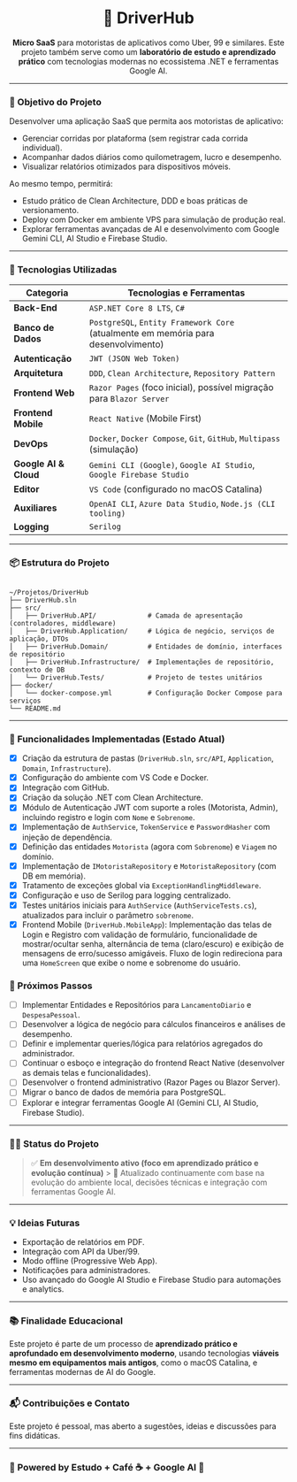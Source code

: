 <h1 align="center">🚗 DriverHub</h1>

<p align="center">
  <strong>Micro SaaS</strong> para motoristas de aplicativos como Uber, 99 e similares.  
  Este projeto também serve como um <strong>laboratório de estudo e aprendizado prático</strong> com tecnologias modernas no ecossistema .NET e ferramentas Google AI.
</p>

---

### 🧭 Objetivo do Projeto

Desenvolver uma aplicação SaaS que permita aos motoristas de aplicativo:
- Gerenciar corridas por plataforma (sem registrar cada corrida individual).
- Acompanhar dados diários como quilometragem, lucro e desempenho.
- Visualizar relatórios otimizados para dispositivos móveis.

Ao mesmo tempo, permitirá:
- Estudo prático de Clean Architecture, DDD e boas práticas de versionamento.
- Deploy com Docker em ambiente VPS para simulação de produção real.
- Explorar ferramentas avançadas de AI e desenvolvimento com Google Gemini CLI, AI Studio e Firebase Studio.

---

### 🧰 Tecnologias Utilizadas

| Categoria                | Tecnologias e Ferramentas                                  |
|-------------------------|------------------------------------------------------------|
| **Back-End** | `ASP.NET Core 8 LTS`, `C#`                                 |
| **Banco de Dados** | `PostgreSQL`, `Entity Framework Core` (atualmente em memória para desenvolvimento) |
| **Autenticação** | `JWT (JSON Web Token)`                                     |
| **Arquitetura** | `DDD`, `Clean Architecture`, `Repository Pattern`          |
| **Frontend Web** | `Razor Pages` (foco inicial), possível migração para `Blazor Server` |
| **Frontend Mobile** | `React Native` (Mobile First)                              |
| **DevOps** | `Docker`, `Docker Compose`, `Git`, `GitHub`, `Multipass` (simulação) |
| **Google AI & Cloud** | `Gemini CLI (Google)`, `Google AI Studio`, `Google Firebase Studio` |
| **Editor** | `VS Code` (configurado no macOS Catalina)                  |
| **Auxiliares** | `OpenAI CLI`, `Azure Data Studio`, `Node.js (CLI tooling)` |
| **Logging** | `Serilog`                                                  |

---

### 📦 Estrutura do Projeto

<pre><code>
~/Projetos/DriverHub
├── DriverHub.sln
├── src/
│   ├── DriverHub.API/             # Camada de apresentação (controladores, middleware)
│   ├── DriverHub.Application/     # Lógica de negócio, serviços de aplicação, DTOs
│   ├── DriverHub.Domain/          # Entidades de domínio, interfaces de repositório
│   ├── DriverHub.Infrastructure/  # Implementações de repositório, contexto de DB
│   └── DriverHub.Tests/           # Projeto de testes unitários
├── docker/
│   └── docker-compose.yml         # Configuração Docker Compose para serviços
└── README.md
</code></pre>

---

### 🚀 Funcionalidades Implementadas (Estado Atual)

- [x] Criação da estrutura de pastas (`DriverHub.sln`, `src/API`, `Application`, `Domain`, `Infrastructure`).
- [x] Configuração do ambiente com VS Code e Docker.
- [x] Integração com GitHub.
- [x] Criação da solução .NET com Clean Architecture.
- [x] Módulo de Autenticação JWT com suporte a roles (Motorista, Admin), incluindo registro e login com `Nome` e `Sobrenome`.
- [x] Implementação de `AuthService`, `TokenService` e `PasswordHasher` com injeção de dependência.
- [x] Definição das entidades `Motorista` (agora com `Sobrenome`) e `Viagem` no domínio.
- [x] Implementação de `IMotoristaRepository` e `MotoristaRepository` (com DB em memória).
- [x] Tratamento de exceções global via `ExceptionHandlingMiddleware`.
- [x] Configuração e uso de Serilog para logging centralizado.
- [x] Testes unitários iniciais para `AuthService` (`AuthServiceTests.cs`), atualizados para incluir o parâmetro `sobrenome`.
- [x] Frontend Mobile (`DriverHub.MobileApp`): Implementação das telas de Login e Registro com validação de formulário, funcionalidade de mostrar/ocultar senha, alternância de tema (claro/escuro) e exibição de mensagens de erro/sucesso amigáveis. Fluxo de login redireciona para uma `HomeScreen` que exibe o nome e sobrenome do usuário.

### 🚧 Próximos Passos

- [ ] Implementar Entidades e Repositórios para `LancamentoDiario` e `DespesaPessoal`.
- [ ] Desenvolver a lógica de negócio para cálculos financeiros e análises de desempenho.
- [ ] Definir e implementar queries/lógica para relatórios agregados do administrador.
- [ ] Continuar o esboço e integração do frontend React Native (desenvolver as demais telas e funcionalidades).
- [ ] Desenvolver o frontend administrativo (Razor Pages ou Blazor Server).
- [ ] Migrar o banco de dados de memória para PostgreSQL.
- [ ] Explorar e integrar ferramentas Google AI (Gemini CLI, AI Studio, Firebase Studio).

---

### 👨‍💻 Status do Projeto

> ✅ **Em desenvolvimento ativo (foco em aprendizado prático e evolução contínua)** > 🔄 Atualizado continuamente com base na evolução do ambiente local, decisões técnicas e integração com ferramentas Google AI.

---

### 💡 Ideias Futuras

- Exportação de relatórios em PDF.
- Integração com API da Uber/99.
- Modo offline (Progressive Web App).
- Notificações para administradores.
- Uso avançado do Google AI Studio e Firebase Studio para automações e analytics.

---

### 📚 Finalidade Educacional

Este projeto é parte de um processo de **aprendizado prático e aprofundado em desenvolvimento moderno**, usando tecnologias **viáveis mesmo em equipamentos mais antigos**, como o macOS Catalina, e ferramentas modernas de AI do Google.

---

### 📬 Contribuições e Contato

Este projeto é pessoal, mas aberto a sugestões, ideias e discussões para fins didáticas.

---

### 🧠 Powered by Estudo + Café ☕ + Google AI 🚀
